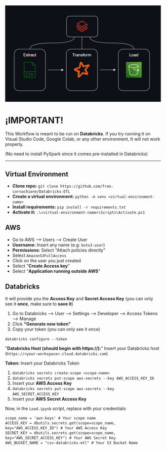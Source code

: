 ![image alt](https://github.com/fran-cornachione/Databricks-ETL/blob/9c19ecf5be783626881439feb9d13173bc446d90/Cover.png)

# ¡IMPORTANT!

This Workflow is meant to be run on **Databricks**. If you try running it on Visual Studio Code, Google Colab, or any other environment, It will not work properly.

(No need to install PySpark since it comes pre-installed in Databricks)

---

## Virtual Environment

* **Clone repo:** `git clone https://github.com/fran-cornachione/Databricks-ETL`
* **Create a virtual environment:** `python -m venv <virtual-environment-name>`
* **Install requirements:** `pip install -r requirements.txt`
* **Activate it:** `.\<virtual-environment-name>\Scripts\Activate.ps1`

## AWS

* Go to AWS --> Users --> Create User
* **Username:** Insert any name (e.g: `boto3-user`)
* **Permissions:** Select "Attach policies directly"
* Select `AmazonS3FullAccess`
* Click on the user you just created
* Select "**Create Access key**"
* Select "**Application running outside AWS**"

## Databricks

It will provide you the **Access Key** and **Secret Access Key** (you can only see it **once**, make sure to **save it**)

1. Go to Databricks --> User --> Settings --> Developer --> Access Tokens --> Manage
2. Click **"Generate new token"**
3. Copy your token (you can only see it once)

`databricks configure --token`

"**Databricks Host (should begin with https://):**" Insert your Databricks host (`https://<your-workspace>.cloud.databricks.com`)

**Token:** Insert your Databricks Token

1. `databricks secrets create-scope <scope-name>`
2. `databricks secrets put-scope aws-secrets --key AWS_ACCESS_KEY_ID`
3. Insert your **AWS Access Key**
4. `databricks secrets put-scope aws-secrets --key AWS_SECRET_ACCESS_KEY`
5. Insert your **AWS Secret Access Key**

Now, in the `Load.ipynb` script, replace with your credentials:

```
scope_name = 'aws-keys' # Your scope name
ACCESS_KEY = dbutils.secrets.get(scope=scope_name, key="AWS_ACCESS_KEY_ID") # Your AWS Access Key
SECRET_KEY = dbutils.secrets.get(scope=scope_name, key="AWS_SECRET_ACCESS_KEY") # Your AWS Secret Key
AWS_BUCKET_NAME = "csv-databricks-etl" # Your S3 Bucket Name
```
